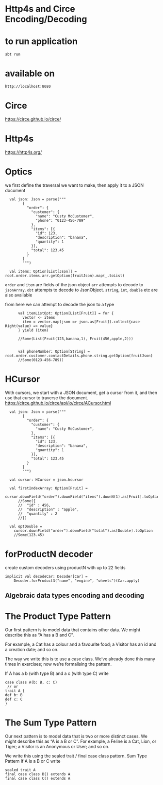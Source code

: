 # Http4s and Circe Encoding/Decoding

# to run application
`sbt run`

# available on 
`http://localhost:8080`

# Circe
https://circe.github.io/circe/

# Http4s
https://http4s.org/


# Optics 
we first define the traversal we want to make, then apply it to a JSON document
```
  val json: Json = parse("""
        {
          "order": {
            "customer": {
              "name": "Custy McCustomer",
              "phone": "0123-456-789"
            },
            "items": [{
              "id": 123,
              "description": "banana",
              "quantity": 1
            }],
            "total": 123.45
          }
        }
        """)
        
  val items: Option[List[Json]] = root.order.items.arr.getOption(fruitJson).map(_.toList)

```
`order` and `item` are fields of the json object
`arr` attempts to decode to `jsonArray`. `obt` attempts to decode to JsonObject.  `string`, `int`, `double` etc are also available

from here we can attempt to decode the json to a type
```
      val itemListOpt: Option[List[Fruit]] = for {
        vector <- items
        item = vector.map(json => json.as[Fruit]).collect{case Right(value) => value}
      } yield (item)
      
      //Some(List(Fruit(123,banana,1), Fruit(456,apple,2)))
      

      val phoneNumber: Option[String] = root.order.customer.contactDetails.phone.string.getOption(fruitJson)
      //Some(0123-456-789))
```

# HCursor
With cursors, we start with a JSON document, get a cursor from it, and then use that cursor to traverse the document.
https://circe.github.io/circe/api/io/circe/ACursor.html

```
  val json: Json = parse("""
        {
          "order": {
            "customer": {
              "name": "Custy McCustomer",
            },
            "items": [{
              "id": 123,
              "description": "banana",
              "quantity": 1
            }],
            "total": 123.45
          }
        }
        """)

  val cursor: HCursor = json.hcursor

  val firstIndexArray: Option[Fruit] =
    cursor.downField("order").downField("items").downN(1).as[Fruit].toOption
      //Some({
      //  "id" : 456,
      //  "description" : "apple",
      //  "quantity" : 2
      //})
        
  val optDouble =
    cursor.downField("order").downField("total").as[Double].toOption
    //Some(123.45)
```

# forProductN decoder
create custom decoders using productN with up to 22 fields
```  
implicit val decodeCar: Decoder[Car] =
    Decoder.forProduct3("name", "engine", "wheels")(Car.apply)
 ```


## Algebraic data types encoding and decoding

# The Product Type Pattern
Our first pattern is to model data that contains other data.
We might describe this as “A has a B and C”.

For example,
a Cat has a colour and a favourite food;
a Visitor has an id and a creation date; and so on.

The way we write this is to use a case class.
We’ve already done this many
times in exercises; now we’re formalising the pattern.

If A has a b (with type B) and a c (with type C) write
```
case class A(b: B, c: C)
 // or
trait A {
def b: B
def c: C
}
```

# The Sum Type Pattern
Our next pattern is to model data that is two or more distinct cases.
We might describe this as  “A is a B or C”.
For example,
a Feline is a Cat, Lion, or Tiger;
a Visitor is an Anonymous or User; and so on.

We write this using the sealed trait / final case class pattern.
Sum Type Pattern
If A is a B or C write
```
sealed trait A
final case class B() extends A
final case class C() extends A
```